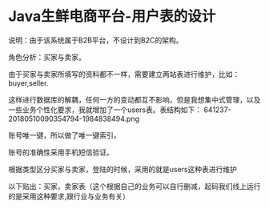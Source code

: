 # Java生鲜电商平台-用户表的设计
说明：由于该系统属于B2B平台，不设计到B2C的架构。

角色分析：买家与卖家。

由于买家与卖家所填写的资料都不一样，需要建立两站表进行维护，比如：buyer,seller.

这样进行数据库的解耦，任何一方的变动都互不影响，但是我想集中式管理，以及一些业务个性化要求，我就增加了一个users表。表结构如下：
641237-20180510090354794-1984838494.png

账号唯一键，所以做了唯一键索引，

账号的准确性采用手机短信验证。

根据类型区分买家与卖家，登陆的时候，采用的就是users这种表进行维护

以下贴出：买家，卖家表（这个根据自己的业务可以自行删减，起码我们线上运行的是采用这种要求,跟行业与业务有关）